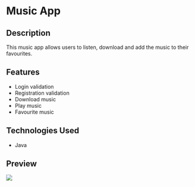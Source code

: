 # Music App

## Description

This music app allows users to listen, download and add the music to their favourites.

## Features

- Login validation
- Registration validation
- Download music
- Play music
- Favourite music

## Technologies Used

- Java

## Preview


[![](http://img.youtube.com/vi/mHDEF6Qa5Do/0.jpg)](http://www.youtube.com/watch?v=mHDEF6Qa5Do)

